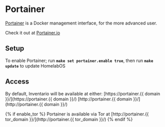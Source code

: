 # Portainer

[Portainer](https://github.com/portainer/portainer) is a Docker management interface, for the more advanced user.

Check it out at [Portainer.io](https://www.portainer.io/)

## Setup

To enable Portainer; run **`make set portainer.enable true`**, then run **`make update`** to update HomelabOS

## Access

By default, Inventario will be available at either:
[https://portainer.{{ domain }}/](https://portainer.{{ domain }}/)
[http://portainer.{{ domain }}/](http://portainer.{{ domain }}/)

{% if enable_tor %}
Portainer is available via Tor at [http://portainer.{{ tor_domain }}/](http://portainer.{{ tor_domain }}/)
{% endif %}
